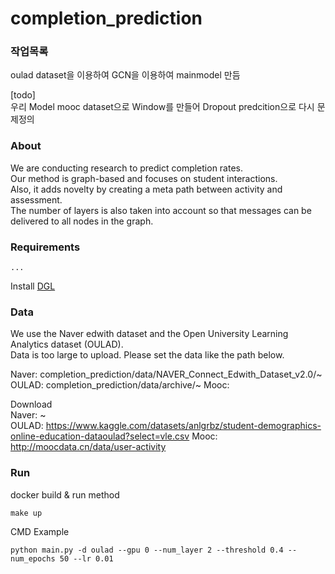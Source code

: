 # completion_prediction

### 작업목록

oulad dataset을 이용하여 GCN을 이용하여 mainmodel 만듬

[todo]  
우리 Model mooc dataset으로
Window를 만들어 Dropout predcition으로 다시 문제정의

### About

We are conducting research to predict completion rates.  
Our method is graph-based and focuses on student interactions.  
Also, it adds novelty by creating a meta path between activity and assessment.  
The number of layers is also taken into account so that messages can be delivered to all nodes in the graph.

### Requirements

```
...
```

Install [DGL](https://www.dgl.ai/pages/start.html)

### Data

We use the Naver edwith dataset and the Open University Learning Analytics dataset (OULAD).  
Data is too large to upload.
Please set the data like the path below.

Naver: completion_prediction/data/NAVER_Connect_Edwith_Dataset_v2.0/~  
OULAD: completion_prediction/data/archive/~
Mooc:

Download  
Naver: ~  
OULAD: https://www.kaggle.com/datasets/anlgrbz/student-demographics-online-education-dataoulad?select=vle.csv
Mooc: http://moocdata.cn/data/user-activity

### Run

docker build & run method

```
make up
```

CMD Example

```
python main.py -d oulad --gpu 0 --num_layer 2 --threshold 0.4 --num_epochs 50 --lr 0.01
```
